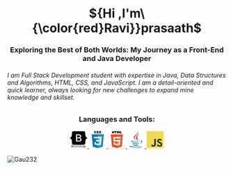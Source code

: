 <h1 align="center">
 ${Hi ,I'm\ {\color{red}Ravi}}prasaath$  
</h1>

<h3 align="center">Exploring the Best of Both Worlds: My Journey as a Front-End and Java Developer</h6>
<h6 align="left">I am Full Stack Development student with expertise in Java, Data Structures and Algorithms, HTML, CSS, and JavaScript. I am a detail-oriented and quick learner, always looking for new challenges to expand mine knowledge and skillset. </h4>



<h3 align="center">Languages and Tools:</h3> <p align="center"> <a href="https://getbootstrap.com" target="_blank" rel="noreferrer"> <img src="https://raw.githubusercontent.com/devicons/devicon/master/icons/bootstrap/bootstrap-plain-wordmark.svg" alt="bootstrap" width="40" height="40"/> </a> <a href="https://www.w3schools.com/css/" target="_blank" rel="noreferrer">  <img src="https://raw.githubusercontent.com/devicons/devicon/master/icons/css3/css3-original-wordmark.svg" alt="css3" width="40" height="40"/> </a> <a href="https://git-scm.com/" target="_blank" rel="noreferrer"> <img src="https://raw.githubusercontent.com/devicons/devicon/master/icons/html5/html5-original-wordmark.svg" alt="html5" width="40" height="40"/> </a> <a href="https://www.java.com" target="_blank" rel="noreferrer"> <img src="https://raw.githubusercontent.com/devicons/devicon/master/icons/java/java-original.svg" alt="java" width="40" height="40"/> </a> <a href="https://developer.mozilla.org/en-US/docs/Web/JavaScript" target="_blank" rel="noreferrer"> <img src="https://raw.githubusercontent.com/devicons/devicon/master/icons/javascript/javascript-original.svg" alt="javascript" width="40" height="40"/> </a> </p>






<div>
  <img width="50%"  src="https://github-readme-streak-stats.herokuapp.com/?user=raviprasaath&" alt="Gau232" />
</div>





<!-- 
<h3 align="left">Languages and Tools:</h3>
<p align="center"> 
 

![Java](https://img.shields.io/badge/java-%23ED8B00.svg?style=for-the-badge&logo=java&logoColor=white)
![HTML5](https://img.shields.io/badge/html5-%23E34F26.svg?style=for-the-badge&logo=html5&logoColor=white)
![CSS3](https://img.shields.io/badge/css3-%231572B6.svg?style=for-the-badge&logo=css3&logoColor=white)
![JavaScript](https://img.shields.io/badge/javascript-%23323330.svg?style=for-the-badge&logo=javascript&logoColor=%23F7DF1E)
![Bootstrap](https://img.shields.io/badge/bootstrap-%23563D7C.svg?style=for-the-badge&logo=bootstrap&logoColor=white)
![DSA](https://img.shields.io/badge/Data%20Structures%20and%20Algorithms-%23ED8B00.svg?style=for-the-badge&logo=DSA&logoColor=white&color=red-yellow)
</p>




| ![raviprasaath's Top Languages](https://github-readme-stats.vercel.app/api/top-langs/?username=raviprasaath&theme=vue-dark&show_icons=true&hide_border=true&layout=compact) | ![raviprasaath's Streak](https://github-readme-streak-stats.herokuapp.com/?user=raviprasaath&theme=vue-dark&hide_border=true) | <img src="https://media0.giphy.com/media/qgQUggAC3Pfv687qPC/giphy.gif" alt="animated" width="180"/> |
| ------------- | ------------- | ------------- |

 -->



